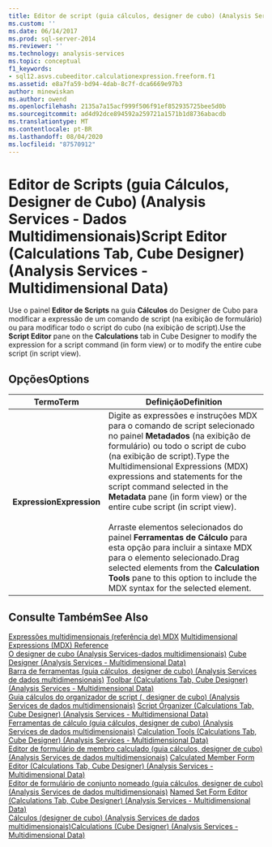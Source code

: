 ```yaml
---
title: Editor de script (guia cálculos, designer de cubo) (Analysis Services-dados multidimensionais) | Microsoft Docs
ms.custom: ''
ms.date: 06/14/2017
ms.prod: sql-server-2014
ms.reviewer: ''
ms.technology: analysis-services
ms.topic: conceptual
f1_keywords:
- sql12.asvs.cubeeditor.calculationexpression.freeform.f1
ms.assetid: e8a7fa59-bd94-4dab-8c7f-dca6669e97b3
author: minewiskan
ms.author: owend
ms.openlocfilehash: 2135a7a15acf999f506f91ef852935725bee5d0b
ms.sourcegitcommit: ad4d92dce894592a259721a1571b1d8736abacdb
ms.translationtype: MT
ms.contentlocale: pt-BR
ms.lasthandoff: 08/04/2020
ms.locfileid: "87570912"
---
```

# <a name="script-editor-calculations-tab-cube-designer-analysis-services---multidimensional-data"></a><span data-ttu-id="e9028-102">Editor de Scripts (guia Cálculos, Designer de Cubo) (Analysis Services - Dados Multidimensionais)</span><span class="sxs-lookup"><span data-stu-id="e9028-102">Script Editor (Calculations Tab, Cube Designer) (Analysis Services - Multidimensional Data)</span></span>
  <span data-ttu-id="e9028-103">Use o painel **Editor de Scripts** na guia **Cálculos** do Designer de Cubo para modificar a expressão de um comando de script (na exibição de formulário) ou para modificar todo o script do cubo (na exibição de script).</span><span class="sxs-lookup"><span data-stu-id="e9028-103">Use the **Script Editor** pane on the **Calculations** tab in Cube Designer to modify the expression for a script command (in form view) or to modify the entire cube script (in script view).</span></span>  
  
## <a name="options"></a><span data-ttu-id="e9028-104">Opções</span><span class="sxs-lookup"><span data-stu-id="e9028-104">Options</span></span>  
  
|<span data-ttu-id="e9028-105">Termo</span><span class="sxs-lookup"><span data-stu-id="e9028-105">Term</span></span>|<span data-ttu-id="e9028-106">Definição</span><span class="sxs-lookup"><span data-stu-id="e9028-106">Definition</span></span>|  
|----------|----------------|  
|<span data-ttu-id="e9028-107">**Expression**</span><span class="sxs-lookup"><span data-stu-id="e9028-107">**Expression**</span></span>|<span data-ttu-id="e9028-108">Digite as expressões e instruções MDX para o comando de script selecionado no painel **Metadados** (na exibição de formulário) ou todo o script de cubo (na exibição de script).</span><span class="sxs-lookup"><span data-stu-id="e9028-108">Type the Multidimensional Expressions (MDX) expressions and statements for the script command selected in the **Metadata** pane (in form view) or the entire cube script (in script view).</span></span><br /><br /> <span data-ttu-id="e9028-109">Arraste elementos selecionados do painel **Ferramentas de Cálculo** para esta opção para incluir a sintaxe MDX para o elemento selecionado.</span><span class="sxs-lookup"><span data-stu-id="e9028-109">Drag selected elements from the **Calculation Tools** pane to this option to include the MDX syntax for the selected element.</span></span>|  
  
## <a name="see-also"></a><span data-ttu-id="e9028-110">Consulte Também</span><span class="sxs-lookup"><span data-stu-id="e9028-110">See Also</span></span>  
 <span data-ttu-id="e9028-111">[Expressões multidimensionais &#40;referência de&#41; MDX](/sql/mdx/multidimensional-expressions-mdx-reference) </span><span class="sxs-lookup"><span data-stu-id="e9028-111">[Multidimensional Expressions &#40;MDX&#41; Reference](/sql/mdx/multidimensional-expressions-mdx-reference) </span></span>  
 <span data-ttu-id="e9028-112">[O designer de cubo &#40;Analysis Services-dados multidimensionais&#41;](cube-designer-analysis-services-multidimensional-data.md) </span><span class="sxs-lookup"><span data-stu-id="e9028-112">[Cube Designer &#40;Analysis Services - Multidimensional Data&#41;](cube-designer-analysis-services-multidimensional-data.md) </span></span>  
 <span data-ttu-id="e9028-113">[Barra de ferramentas &#40;guia cálculos, designer de cubo&#41; &#40;Analysis Services de dados multidimensionais&#41;](toolbar-calculations-tab-cube-designer-analysis-services-multidimensional-data.md) </span><span class="sxs-lookup"><span data-stu-id="e9028-113">[Toolbar &#40;Calculations Tab, Cube Designer&#41; &#40;Analysis Services - Multidimensional Data&#41;](toolbar-calculations-tab-cube-designer-analysis-services-multidimensional-data.md) </span></span>  
 <span data-ttu-id="e9028-114">[Guia cálculos do organizador de script &#40;, designer de cubo&#41; &#40;Analysis Services de dados multidimensionais&#41;](script-organizer-cube-designer-analysis-services-multidimensional-data.md) </span><span class="sxs-lookup"><span data-stu-id="e9028-114">[Script Organizer &#40;Calculations Tab, Cube Designer&#41; &#40;Analysis Services - Multidimensional Data&#41;](script-organizer-cube-designer-analysis-services-multidimensional-data.md) </span></span>  
 <span data-ttu-id="e9028-115">[Ferramentas de cálculo &#40;guia cálculos, designer de cubo&#41; &#40;Analysis Services de dados multidimensionais&#41;](calculation-tools-cube-designer-analysis-services-multidimensional-data.md) </span><span class="sxs-lookup"><span data-stu-id="e9028-115">[Calculation Tools &#40;Calculations Tab, Cube Designer&#41; &#40;Analysis Services - Multidimensional Data&#41;](calculation-tools-cube-designer-analysis-services-multidimensional-data.md) </span></span>  
 <span data-ttu-id="e9028-116">[Editor de formulário de membro calculado &#40;guia cálculos, designer de cubo&#41; &#40;Analysis Services de dados multidimensionais&#41;](calculated-member-form-editor-cube-designer-analysis-services-multidimensional-data.md) </span><span class="sxs-lookup"><span data-stu-id="e9028-116">[Calculated Member Form Editor &#40;Calculations Tab, Cube Designer&#41; &#40;Analysis Services - Multidimensional Data&#41;](calculated-member-form-editor-cube-designer-analysis-services-multidimensional-data.md) </span></span>  
 <span data-ttu-id="e9028-117">[Editor de formulário de conjunto nomeado &#40;guia cálculos, designer de cubo&#41; &#40;Analysis Services de dados multidimensionais&#41;](named-set-form-editor-cube-designer-analysis-services-multidimensional-data.md) </span><span class="sxs-lookup"><span data-stu-id="e9028-117">[Named Set Form Editor &#40;Calculations Tab, Cube Designer&#41; &#40;Analysis Services - Multidimensional Data&#41;](named-set-form-editor-cube-designer-analysis-services-multidimensional-data.md) </span></span>  
 [<span data-ttu-id="e9028-118">Cálculos &#40;designer de cubo&#41; &#40;Analysis Services de dados multidimensionais&#41;</span><span class="sxs-lookup"><span data-stu-id="e9028-118">Calculations &#40;Cube Designer&#41; &#40;Analysis Services - Multidimensional Data&#41;</span></span>](calculations-cube-designer-analysis-services-multidimensional-data.md)  
  
  
